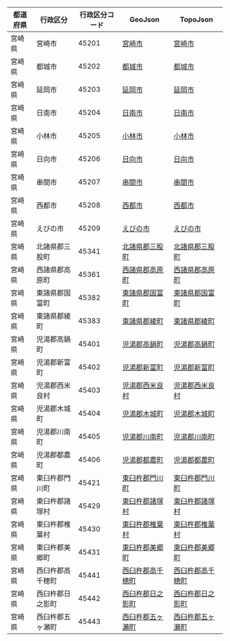 | 都道府県 | 行政区分 | 行政区分コード | GeoJson | TopoJson |
|-----------|--------- |--------------|------|------|
| 宮崎県 | 宮崎市 | 45201 | [宮崎市](/geojson/cities/45/45201.json) | [宮崎市](/topojson/cities/45/45201.topojson) |
| 宮崎県 | 都城市 | 45202 | [都城市](/geojson/cities/45/45202.json) | [都城市](/topojson/cities/45/45202.topojson) |
| 宮崎県 | 延岡市 | 45203 | [延岡市](/geojson/cities/45/45203.json) | [延岡市](/topojson/cities/45/45203.topojson) |
| 宮崎県 | 日南市 | 45204 | [日南市](/geojson/cities/45/45204.json) | [日南市](/topojson/cities/45/45204.topojson) |
| 宮崎県 | 小林市 | 45205 | [小林市](/geojson/cities/45/45205.json) | [小林市](/topojson/cities/45/45205.topojson) |
| 宮崎県 | 日向市 | 45206 | [日向市](/geojson/cities/45/45206.json) | [日向市](/topojson/cities/45/45206.topojson) |
| 宮崎県 | 串間市 | 45207 | [串間市](/geojson/cities/45/45207.json) | [串間市](/topojson/cities/45/45207.topojson) |
| 宮崎県 | 西都市 | 45208 | [西都市](/geojson/cities/45/45208.json) | [西都市](/topojson/cities/45/45208.topojson) |
| 宮崎県 | えびの市 | 45209 | [えびの市](/geojson/cities/45/45209.json) | [えびの市](/topojson/cities/45/45209.topojson) |
| 宮崎県 | 北諸県郡三股町 | 45341 | [北諸県郡三股町](/geojson/cities/45/45341.json) | [北諸県郡三股町](/topojson/cities/45/45341.topojson) |
| 宮崎県 | 西諸県郡高原町 | 45361 | [西諸県郡高原町](/geojson/cities/45/45361.json) | [西諸県郡高原町](/topojson/cities/45/45361.topojson) |
| 宮崎県 | 東諸県郡国富町 | 45382 | [東諸県郡国富町](/geojson/cities/45/45382.json) | [東諸県郡国富町](/topojson/cities/45/45382.topojson) |
| 宮崎県 | 東諸県郡綾町 | 45383 | [東諸県郡綾町](/geojson/cities/45/45383.json) | [東諸県郡綾町](/topojson/cities/45/45383.topojson) |
| 宮崎県 | 児湯郡高鍋町 | 45401 | [児湯郡高鍋町](/geojson/cities/45/45401.json) | [児湯郡高鍋町](/topojson/cities/45/45401.topojson) |
| 宮崎県 | 児湯郡新富町 | 45402 | [児湯郡新富町](/geojson/cities/45/45402.json) | [児湯郡新富町](/topojson/cities/45/45402.topojson) |
| 宮崎県 | 児湯郡西米良村 | 45403 | [児湯郡西米良村](/geojson/cities/45/45403.json) | [児湯郡西米良村](/topojson/cities/45/45403.topojson) |
| 宮崎県 | 児湯郡木城町 | 45404 | [児湯郡木城町](/geojson/cities/45/45404.json) | [児湯郡木城町](/topojson/cities/45/45404.topojson) |
| 宮崎県 | 児湯郡川南町 | 45405 | [児湯郡川南町](/geojson/cities/45/45405.json) | [児湯郡川南町](/topojson/cities/45/45405.topojson) |
| 宮崎県 | 児湯郡都農町 | 45406 | [児湯郡都農町](/geojson/cities/45/45406.json) | [児湯郡都農町](/topojson/cities/45/45406.topojson) |
| 宮崎県 | 東臼杵郡門川町 | 45421 | [東臼杵郡門川町](/geojson/cities/45/45421.json) | [東臼杵郡門川町](/topojson/cities/45/45421.topojson) |
| 宮崎県 | 東臼杵郡諸塚村 | 45429 | [東臼杵郡諸塚村](/geojson/cities/45/45429.json) | [東臼杵郡諸塚村](/topojson/cities/45/45429.topojson) |
| 宮崎県 | 東臼杵郡椎葉村 | 45430 | [東臼杵郡椎葉村](/geojson/cities/45/45430.json) | [東臼杵郡椎葉村](/topojson/cities/45/45430.topojson) |
| 宮崎県 | 東臼杵郡美郷町 | 45431 | [東臼杵郡美郷町](/geojson/cities/45/45431.json) | [東臼杵郡美郷町](/topojson/cities/45/45431.topojson) |
| 宮崎県 | 西臼杵郡高千穂町 | 45441 | [西臼杵郡高千穂町](/geojson/cities/45/45441.json) | [西臼杵郡高千穂町](/topojson/cities/45/45441.topojson) |
| 宮崎県 | 西臼杵郡日之影町 | 45442 | [西臼杵郡日之影町](/geojson/cities/45/45442.json) | [西臼杵郡日之影町](/topojson/cities/45/45442.topojson) |
| 宮崎県 | 西臼杵郡五ヶ瀬町 | 45443 | [西臼杵郡五ヶ瀬町](/geojson/cities/45/45443.json) | [西臼杵郡五ヶ瀬町](/topojson/cities/45/45443.topojson) |
